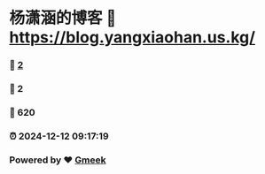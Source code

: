 # 杨潇涵的博客 :link: https://blog.yangxiaohan.us.kg/ 
### :page_facing_up: [2](https://blog.yangxiaohan.us.kg//tag.html) 
### :speech_balloon: 2 
### :hibiscus: 620 
### :alarm_clock: 2024-12-12 09:17:19 
### Powered by :heart: [Gmeek](https://github.com/Meekdai/Gmeek)
